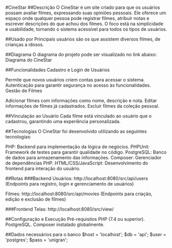 #CineStar
##Descrição
O CineStar é um site criado para que os usuários possam avaliar filmes, expressando suas opiniões pessoais. Ele oferece um espaço onde qualquer pessoa pode registrar filmes, atribuir notas e escrever descrições do que achou dos filmes. O foco está na simplicidade e usabilidade, tornando o sistema acessível para todos os tipos de usuários.

##Usado por
Principais usuários são os que assistem diversos filmes, de crianças a idosos.

##Diagrama
O diagrama do projeto pode ser visualizado no link abaixo:
Diagrama do CineStar

##Funcionalidades
Cadastro e Login de Usuários

Permite que novos usuários criem contas para acessar o sistema.
Autenticação para garantir segurança no acesso às funcionalidades.
Gestão de Filmes

Adicionar filmes com informações como nome, descrição e nota.
Editar informações de filmes já cadastrados.
Excluir filmes da coleção pessoal.

##Vinculação ao Usuário
Cada filme está vinculado ao usuário que o cadastrou, garantindo uma experiência personalizada.

##Tecnologias
O CineStar foi desenvolvido utilizando as seguintes tecnologias:

PHP: Backend para implementação da lógica de negócios.
PHPUnit: Framework de testes para garantir qualidade no código.
PostgreSQL: Banco de dados para armazenamento das informações.
Composer: Gerenciador de dependências PHP.
HTML/CSS/JavaScript: Desenvolvimento do frontend para interação do usuário.

##Rotas
###Backend
Usuários:
http://localhost:8080/src/api/users
(Endpoints para registro, login e gerenciamento de usuários)

Filmes:
http://localhost:8080/src/api/movies
(Endpoints para criação, edição e exclusão de filmes)

###Frontend
Telas:
http://localhost:8080/src/view/

##Configuração e Execução
Pré-requisitos
PHP (7.4 ou superior).
PostgreSQL.
Composer instalado globalmente.

##Dados necessários para o banco
$host = 'localhost';
$db = 'api';
$user = 'postgres';
$pass = 'unigran';
